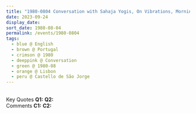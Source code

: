 ```yaml
---
title: "1980-0804 Conversation with Sahaja Yogis, On Vibrations, Morning Visit to Castello de São Jorge, Lisbon, Portugal"
date: 2023-09-24
display_date: 
sort_date: 1980-08-04
permalink: /events/1980-0804
tags:
  - blue @ English
  - brown @ Portugal
  - crimson @ 1980
  - deeppink @ Conversation
  - green @ 1980-08
  - orange @ Lisbon
  - peru @ Castello de São Jorge
---
```


<br>

<wave-list>
  <list-title color="DarkSeaGreen" width="55">Key Quotes</list-title>
  <list-item color="BlanchedAlmond" width="280"><b>Q1:</b> <i></i></list-item>
  <list-item color="Lavender" width="280"><b>Q2:</b> <i></i></list-item>
</wave-list>

<br>

<wave-list>
  <list-title color="DarkSeaGreen" width="55">Comments</list-title>
  <list-item color="BlanchedAlmond" width="280"><b>C1:</b> <i></i></list-item>
  <list-item color="Lavender" width="280"><b>C2:</b> <i></i></list-item>
</wave-list>